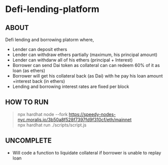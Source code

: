 # Defi-lending-platform

## ABOUT
Defi lending and borrowing platorm where, 
- Lender can deposit ethers
- Lender can withdraw ethers partially (maximum, his principal amount)
- Lender can withdarw all of his ethers (principal + Interest)
- Borrower can send Dai token as collateral can can redeem 60% of it as loan (as ethers)
- Borrower will get his collateral back (as Dai) with he pay his loan amount +interest back (in ethers)
- Lending and borrowing interest rates are fixed per block

## HOW TO RUN 
> npx hardhat node --fork https://speedy-nodes-nyc.moralis.io/3b50a8f528f7397fd9f310cf/eth/mainnet<br>
> npx hardhat run ./scripts/script.js 

## UNCOMPLETE 
- Will code a function to liquidate collateral if borrower is unable to replay loan

